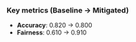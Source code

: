 ### Key metrics (Baseline → Mitigated)

- **Accuracy**: 0.820 → 0.800
- **Fairness**: 0.610 → 0.910


